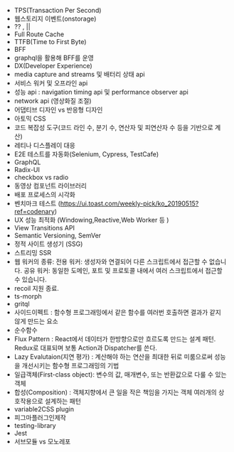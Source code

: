 - TPS(Transaction Per Second)
- 웹스토리지 이벤트(onstorage)
- ?? , ||
- Full Route Cache
- TTFB(Time to First Byte)
- BFF
- graphql을 활용해 BFF를 운영
- DX(Developer Experience)
- media capture and streams 및 배터리 상태 api
- 서비스 워커 및 오프라인 api
- 성능 api : navigation timing api 및 performance observer api
- network api (영상화질 조절)
- 어댑티브 디자인 vs 반응형 디자인
- 아토믹 CSS
- 코드 복잡성 도구(코드 라인 수, 분기 수, 연산자 및 피연산자 수 등을 기반으로 계산)
- 레티나 디스플레이 대응
- E2E 테스트를 자동화(Selenium, Cypress, TestCafe)
- GraphQL
- Radix-UI
- checkbox vs radio
- 동영상 컴포넌트 라이브러리
- 배포 프로세스의 시각화
- 벤치마크 테스트 (https://ui.toast.com/weekly-pick/ko_20190515?ref=codenary)
- UX 성능 최적화 (Windowing,Reactive,Web Worker 등 )
- View Transitions API
- Semantic Versioning, SemVer
- 정적 사이트 생성기 (SSG)
- 스트리밍 SSR
- 웹 워커의 종류:
전용 워커: 생성자와 연결되어 다른 스크립트에서 접근할 수 없습니다.
공유 워커: 동일한 도메인, 포트 및 프로토콜 내에서 여러 스크립트에서 접근할 수 있습니다.
- recoil 지원 종료.
- ts-morph
- gritql
- 사이드이펙트 : 함수형 프로그래밍에서 같은 함수를 여러번 호출하면 결과가 같지 않게 만드는 요소
- 순수함수
- Flux Pattern : React에서 데이터가 한방향으로만 흐르도록 만드는 설계 패턴. Redux로 대표되며 보통 Action과 Dispatcher를 쓴다.
- Lazy Evalutaion(지연 평가) : 계산해야 하는 연산을 최대한 뒤로 미룸으로써 성능을 개선시키는 함수형 프로그래밍의 기법
- 일급객체(First-class object): 변수의 값, 매개변수, 또는 반환값으로 다룰 수 있는 객체
- 합성(Composition) : 객체지향에서 큰 일을 작은 책임을 가지는 객체 여러개의 상호작용으로 설계하는 패턴
- variable2CSS plugin
- 피그마플러그인제작
- testing-library
- Jest
- 서브모듈 vs 모노레포 
